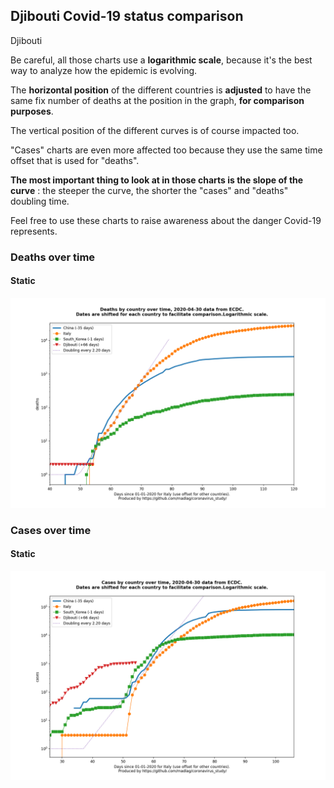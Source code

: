 ## Djibouti Covid-19 status comparison 

Djibouti



Be careful, all those charts use a **logarithmic scale**, because it's the best way to analyze how the epidemic is evolving.
 
The **horizontal position** of the different countries is **adjusted** to have the same fix number of deaths at the position in the graph, **for comparison purposes**.

The vertical position of the different curves is of course impacted too.

"Cases" charts are even more affected too because they use the same time offset that is used for "deaths".

**The most important thing to look at in those charts is the slope of the curve** : the steeper the curve, the shorter the "cases" and "deaths" doubling time.

Feel free to use these charts to raise awareness about the danger Covid-19 represents. 


 
### Deaths over time
 
#### Static
![Djibouti covid-19 deaths static chart](https://raw.githubusercontent.com/madlag/coronavirus_study/master/notebooks/graphs/2020-04-30/countries/Djibouti/2020-04-30_Djibouti_deaths.png "Djibouti covid-19 deaths static chart")   

 
### Cases over time
 
#### Static
![Djibouti covid-19 cases static chart](https://raw.githubusercontent.com/madlag/coronavirus_study/master/notebooks/graphs/2020-04-30/countries/Djibouti/2020-04-30_Djibouti_cases.png "Djibouti covid-19 cases static chart")   


